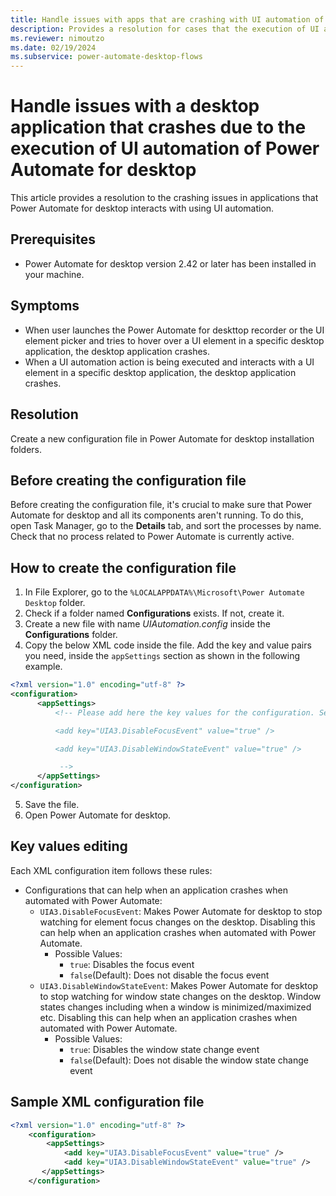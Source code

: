 ```yaml
---
title: Handle issues with apps that are crashing with UI automation of Power Automate for desktop
description: Provides a resolution for cases that the execution of UI automation with Power Automate for desktop causes the desktop application that is being interacted with to crash.
ms.reviewer: nimoutzo
ms.date: 02/19/2024
ms.subservice: power-automate-desktop-flows
---
```


# Handle issues with a desktop application that crashes due to the execution of UI automation of Power Automate for desktop

This article provides a resolution to the crashing issues in applications that Power Automate for desktop interacts with using UI automation.

## Prerequisites

- Power Automate for desktop version 2.42 or later has been installed in your machine.

## Symptoms

- When user launches the Power Automate for deskttop recorder or the UI element picker and tries to hover over a UI element in a specific desktop application, the desktop application crashes.
- When a UI automation action is being executed and interacts with a UI element in a specific desktop application, the desktop application crashes.

## Resolution

Create a new configuration file in Power Automate for desktop installation folders.

## Before creating the configuration file

Before creating the configuration file, it's crucial to make sure that Power Automate for desktop and all its components aren't running. To do this, open Task Manager, go to the **Details** tab, and sort the processes by name. Check that no process related to Power Automate is currently active.

## How to create the configuration file

1. In File Explorer, go to the `%LOCALAPPDATA%\Microsoft\Power Automate Desktop` folder.
2. Check if a folder named **Configurations** exists. If not, create it.
3. Create a new file with name *UIAutomation.config* inside the **Configurations** folder.
4. Copy the below XML code inside the file. Add the key and value pairs you need, inside the `appSettings` section as shown in the following example.

```xml
<?xml version="1.0" encoding="utf-8" ?>
<configuration>
      <appSettings>
          <!-- Please add here the key values for the configuration. See examples below:

          <add key="UIA3.DisableFocusEvent" value="true" />

          <add key="UIA3.DisableWindowStateEvent" value="true" />

           -->
      </appSettings>
</configuration>
```

5. Save the file.
6. Open Power Automate for desktop.

## Key values editing

Each XML configuration item follows these rules:
- Configurations that can help when an application crashes when automated with Power Automate:
  - `UIA3.DisableFocusEvent`: Makes Power Automate for desktop to stop watching for element focus changes on the desktop. Disabling this can help when an application crashes when automated with Power Automate.
    - Possible Values:
      - `true`: Disables the focus event
      - `false`(Default): Does not disable the focus event
  - `UIA3.DisableWindowStateEvent`: Makes Power Automate for desktop to stop watching for window state changes on the desktop. Window states changes including when a window is minimized/maximized etc. Disabling this can help when an application crashes when automated with Power Automate.
      - Possible Values:
          - `true`: Disables the window state change event
          - `false`(Default): Does not disable the window state change event

## Sample XML configuration file

```xml
<?xml version="1.0" encoding="utf-8" ?>
    <configuration>
        <appSettings>
			<add key="UIA3.DisableFocusEvent" value="true" />
			<add key="UIA3.DisableWindowStateEvent" value="true" />
       </appSettings>
    </configuration>
```
